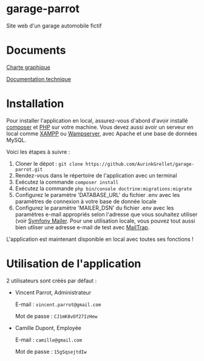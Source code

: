 # garage-parrot
Site web d'un garage automobile fictif

# Documents
[Charte graphique](/charte_graphique.pdf)

[Documentation technique](/documentation_technique.pdf)


# Installation
Pour installer l'application en local, assurez-vous d'abord d'avoir installé [composer](https://getcomposer.org/download/) et [PHP](https://www.php.net/manual/en/install.php) sur votre machine.
Vous devez aussi avoir un serveur en local comme [XAMPP](https://www.apachefriends.org/download.html) ou [Wampserver](https://wampserver.aviatechno.net/), avec Apache et une base de données MySQL.

Voici les étapes à suivre : 

1. Cloner le dépot : `git clone https://github.com/AurinkGrellet/garage-parrot.git`
2. Rendez-vous dans le répertoire de l'application avec un terminal
3. Exécutez la commande `composer install`
4. Exécutez la commande `php bin/console doctrine:migrations:migrate`
5. Configurez le paramètre 'DATABASE_URL' du fichier .env avec les paramètres de connexion à votre base de donnée locale
6. Configurez le paramètre 'MAILER_DSN' du fichier .env avec les paramètres e-mail appropriés selon l'adresse que vous souhaitez utiliser (voir [Symfony Mailer](https://symfony.com/doc/current/mailer.html#using-built-in-transports).
   Pour une utilisation locale, vous pouvez tout aussi bien utliser une adresse e-mail de test avec [MailTrap](https://mailtrap.io/).

L'application est maintenant disponible en local avec toutes ses fonctions !

# Utilisation de l'application
2 utilisateurs sont créés par défaut : 
- Vincent Parrot, Administrateur

  E-mail : `vincent.parrot@gmail.com`
  
  Mot de passe : `CJ1mK8vOf27IzHew`
- Camille Dupont, Employée
  
  E-mail : `camille@gmail.com`
  
  Mot de passe : `15gSqsejtdIw`
